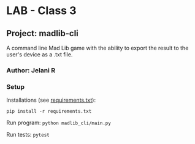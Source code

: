 # LAB - Class 3

## Project: madlib-cli

A command line Mad Lib game with the ability to export the result to the user's device as a .txt file.

### Author: Jelani R

### Setup

Installations (see [requirements.txt](requirements.txt)):

    pip install -r requirements.txt

Run program: `python madlib_cli/main.py`

Run tests: `pytest`
